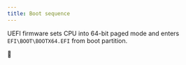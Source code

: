 ```yaml
---
title: Boot sequence
---
```


UEFI firmware sets CPU into 64-bit paged mode and enters `EFI\BOOT\BOOTX64.EFI`
from boot partition.

:car:
